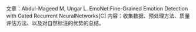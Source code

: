 文章：Abdul-Mageed M, Ungar L. EmoNet:Fine-Grained Emotion Detection with Gated Recurrent NeuralNetworks[C]
内容：收集数据、预处理方法、质量评估方法、以及对自然标注的优势的总结。
